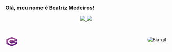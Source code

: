 ### Olá, meu nome é Beatriz Medeiros!

<div align="center">
  <a href="https://github.com/medeirosfbia">
  <img height="180em" src="https://github-readme-stats.vercel.app/api?username=medeirosfbia&show_icons=true&theme=dracula&include_all_commits=true&count_private=true"/>
  <img height="180em" src="https://github-readme-stats.vercel.app/api/top-langs/?username=medeirosfbia&layout=compact&langs_count=7&theme=dracula"/>
</div>
   
  ##
 
  <div style="display: inline_block"><br>
  <img align="center" alt="Rafa-Csharp" height="30" width="40" src="https://raw.githubusercontent.com/devicons/devicon/master/icons/csharp/csharp-original.svg">
  <img align="right" alt="Bia-gif" height="" style="border-radius:50px;" src="https://im3.ezgif.com/tmp/ezgif-3-358bd66b7d.gif">
</div>
